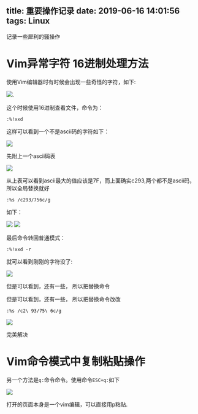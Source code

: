 title: 重要操作记录
date: 2019-06-16 14:01:56
tags: Linux
---
记录一些犀利的骚操作
<!--more-->

<script type="text/javascript" src="http://cdn.mathjax.org/mathjax/latest/MathJax.js?config=TeX-AMS-MML_HTMLorMML"></script>

# Vim异常字符 16进制处理方法
使用Vim编辑器时有时候会出现一些奇怪的字符，如下:

![](https://i.ibb.co/rb7WJfm/image.png).

这个时候使用16进制查看文件，命令为：

    :%!xxd

这样可以看到一个不是ascii码的字符如下：

![](https://i.ibb.co/mNBPSNV/image.png)

先附上一个ascii码表

![](https://i.ibb.co/f1Fqych/image.png)

从上表可以看到ascii最大的值应该是7F，而上面确实c293,两个都不是ascii码，所以全局替换就好

    :%s /c293/756c/g

如下：

![](https://i.ibb.co/w0zt5vW/image.png)
![](https://i.ibb.co/dJjTHPL/image.png)

最后命令转回普通模式：

    :%!xxd -r

就可以看到刚刚的字符没了:

![](https://i.ibb.co/2Z3N89B/image.png)

但是可以看到，还有一些，
所以把替换命令

但是可以看到，还有一些，
所以把替换命令改改

    :%s /c2\ 93/75\ 6c/g

![](https://i.ibb.co/cDT85qV/image.png)

完美解决


# Vim命令模式中复制粘贴操作

另一个方法是`q:`命令命令。使用命令`ESC+q:`如下

![](https://i.ibb.co/BrT14KS/image.png)

打开的页面本身是一个vim编辑，可以直接用p粘贴.
